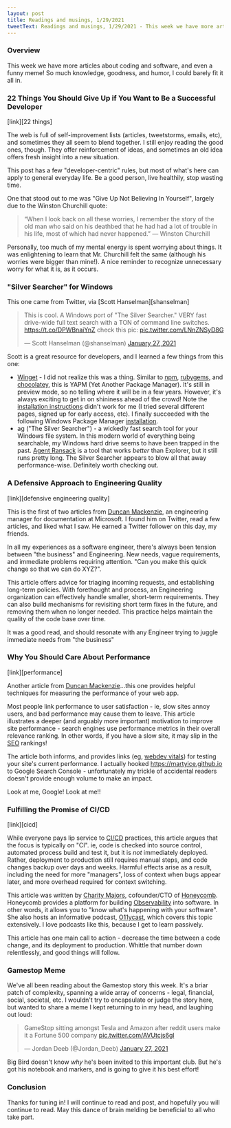 ```yaml
---
layout: post
title: Readings and musings, 1/29/2021
tweetText: Readings and musings, 1/29/2021 - This week we have more articles about coding and software, and even a funny meme! So much knowledge, goodness, and humor, I could barely fit it all in.
---
```


<h3>Overview</h3>
This week we have more articles about coding and software, and even a funny meme!  So much knowledge, goodness, and humor, I could barely fit it all in.

<h3>22 Things You Should Give Up if You Want to Be a Successful Developer</h3>
[link][22 things]

The web is full of self-improvement lists (articles, tweetstorms, emails, etc), and sometimes they all seem to blend together.  I still enjoy reading the good ones, though.  They offer reinforcement of ideas, and sometimes an old idea offers fresh insight into a new situation.   

This post has a few "developer-centric" rules, but most of what's here can apply to general everyday life.  Be a good person, live healthily, stop wasting time.  

One that stood out to me was "Give Up Not Believing In Yourself", largely due to the Winston Churchill quote:

> “When I look back on all these worries, I remember the story of the old man who said on his deathbed that he had had a lot of trouble in his life, most of which had never happened.”
— Winston Churchill

Personally, too much of my mental energy is spent worrying about things.  It was enlightening to learn that Mr. Churchill felt the same (although his worries were bigger than mine!).  A nice reminder to recognize unnecessary worry for what it is, as it occurs.

<h3>"Silver Searcher" for Windows</h3>
This one came from Twitter, via [Scott Hanselman][shanselman]

<blockquote class="twitter-tweet"><p lang="en" dir="ltr">This is cool. A Windows port of &quot;The Silver Searcher.&quot; VERY fast drive-wide full text search with a TON of command line switches. <a href="https://t.co/DPWBnaiYnZ">https://t.co/DPWBnaiYnZ</a> check this pic: <a href="https://t.co/LNnZNSyD8G">pic.twitter.com/LNnZNSyD8G</a></p>&mdash; Scott Hanselman (@shanselman) <a href="https://twitter.com/shanselman/status/1354316809596407808?ref_src=twsrc%5Etfw">January 27, 2021</a></blockquote> <script async src="https://platform.twitter.com/widgets.js" charset="utf-8"></script>

Scott is a great resource for developers, and I learned a few things from this one:

* [Winget][winget] - I did not realize this was a thing.  Similar to [npm], [rubygems], and [chocolatey], this is YAPM (Yet Another Package Manager).  It's still in preview mode, so no telling where it will be in a few years.  However, it's always exciting to get in on shininess ahead of the crowd!  Note the [installation instructions] didn't work for me (I tried several different pages, signed up for early access, etc).  I finally succeeded with the following Windows Package Manager [installation][winget installer].
* ag ("The Silver Searcher") - a wickedly fast search tool for your Windows file system.  In this modern world of everything being searchable, my Windows hard drive seems to have been trapped in the past.  [Agent Ransack][agent ransack] is a tool that works *better* than Explorer, but it still runs pretty long.  The Silver Searcher appears to blow all that away performance-wise.  Definitely worth checking out.

<h3>A Defensive Approach to Engineering Quality</h3>
[link][defensive engineering quality]

This is the first of two articles from [Duncan Mackenzie][duncan mackenzie], an engineering manager for documentation at Microsoft.  I found him on Twitter, read a few articles, and liked what I saw.  He earned a Twitter follower on this day, my friends.

In all my experiences as a software engineer, there's always been tension between "the business" and Engineering.  New needs, vague requirements, and immediate problems requiring attention.  "Can you make this quick change so that we can do XYZ?".

This article offers advice for triaging incoming requests, and establishing long-term policies.  With forethought and process, an Engineering organization can effectively handle smaller, short-term requirements.  They can also build mechanisms for revisiting short term fixes in the future, and removing them when no longer needed.  This practice helps maintain the quality of the code base over time.

It was a good read, and should resonate with any Engineer trying to juggle immediate needs from "the business"

<h3>Why You Should Care About Performance</h3>
[link][performance]

Another article from [Duncan Mackenzie][duncan mackenzie]...this one provides helpful techniques for measuring the performance of your web app.

Most people link performance to user satisfaction - ie, slow sites annoy users, and bad performance may cause them to leave.  This article illustrates a deeper (and arguably more important) motivation to improve site performance - search engines use performance metrics in their overall relevance ranking.  In other words, if you have a slow site, it may slip in the [SEO][seo] rankings!

The article both informs, and provides links (eg, [webdev vitals]) for testing your site's current performance.  I actually hooked https://martyice.github.io to Google Search Console - unfortunately my trickle of accidental readers doesn't provide enough volume to make an impact.  

Look at me, Google!  Look at me!!

<h3>Fulfilling the Promise of CI/CD</h3>
[link][cicd]

While everyone pays lip service to [CI/CD][ci cd] practices, this article argues that the focus is typically on "CI".  ie, code is checked into source control, automated process build and test it, but it is *not* immediately deployed.  Rather, deployment to production still requires manual steps, and code changes backup over days and weeks.  Harmful effects arise as a result, including the need for more "managers", loss of context when bugs appear later, and more overhead required for context switching.

This article was written by [Charity Majors], cofounder/CTO of [Honeycomb][honeycomb].  Honeycomb provides a platform for building [Observability][observability] into software.  In other words, it allows you to "know what's happening with your software".  She also hosts an informative podcast, [O11ycast][o11ycast], which covers this topic extensively.  I love podcasts like this, because I get to learn passively.

This article has one main call to action - decrease the time between a code change, and its deployment to production.  Whittle that number down relentlessly, and good things will follow.

<h3>Gamestop Meme</h3>
We've all been reading about the Gamestop story this week.  It's a briar patch of complexity, spanning a wide array of concerns - legal, financial, social, societal, etc.  I wouldn't try to encapsulate or judge the story here, but wanted to share a meme I kept returning to in my head, and laughing out loud:

<blockquote class="twitter-tweet"><p lang="en" dir="ltr">GameStop sitting amongst Tesla and Amazon after reddit users make it a Fortune 500 company <a href="https://t.co/AVUtcjs6gl">pic.twitter.com/AVUtcjs6gl</a></p>&mdash; Jordan Deeb (@Jordan_Deeb) <a href="https://twitter.com/Jordan_Deeb/status/1354474147016024069?ref_src=twsrc%5Etfw">January 27, 2021</a></blockquote> <script async src="https://platform.twitter.com/widgets.js" charset="utf-8"></script>

Big Bird doesn't know *why* he's been invited to this important club.  But he's got his notebook and markers, and is going to give it his best effort!

<h3>Conclusion</h3>
Thanks for tuning in!  I will continue to read and post, and hopefully you will continue to read.  May this dance of brain melding be beneficial to all who take part.

[22 things]: https://medium.com/better-programming/22-things-you-should-give-up-if-you-want-to-be-a-successful-developer-aaee8699185c
[shanselman]: https://twitter.com/shanselman
[winget]: https://docs.microsoft.com/en-us/windows/package-manager/winget/
[npm]: https://www.npmjs.com/
[rubygems]: https://en.wikipedia.org/wiki/RubyGems
[chocolatey]: https://chocolatey.org/
[installation instructions]: https://docs.microsoft.com/en-us/windows/package-manager/winget/
[winget installer]: https://github.com/microsoft/winget-cli/releases
[agent ransack]: https://www.mythicsoft.com/agentransack/
[defensive engineering quality]: https://www.duncanmackenzie.net/blog/a-defensive-approach-to-engineering-quality/
[performance]: https://www.duncanmackenzie.net/blog/why-you-should-care-about-performance/
[duncan mackenzie]: https://twitter.com/duncanma
[seo]: https://en.wikipedia.org/wiki/Search_engine_optimization
[webdev vitals]: https://web.dev/vitals/
[cicd]: https://stackoverflow.blog/2021/01/19/fulfilling-the-promise-of-ci-cd
[charity majors]: https://twitter.com/mipsytipsy
[honeycomb]: https://www.honeycomb.io/
[ci cd]: https://en.wikipedia.org/wiki/CI/CD
[observability]: https://en.wikipedia.org/wiki/Observability
[o11ycast]: https://www.heavybit.com/library/podcasts/o11ycast/